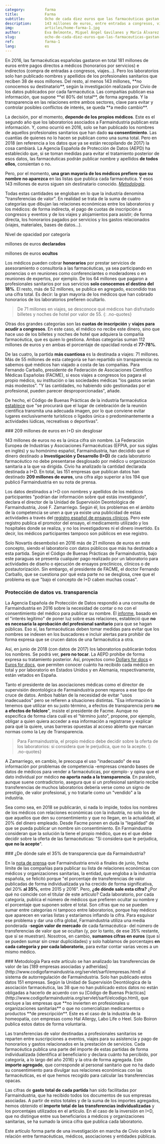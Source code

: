 ```yaml
---
category:         farma
title:            Farma
subtitle:         Ocho de cada diez euros que las farmacéuticas gastan en médicos son opacos
description:      143 millones de euros, entre entradas a congresos, viajes y honorarios, se publican sin especificar qué medico los recibe
img:              articles/home-farma-1.jpg
author:           Eva Belmonte, Miguel Ángel Gavilanes y María Álvarez del Vayo
slug:             ocho-de-cada-diez-euros-que-las-farmaceuticas-gastan-en-medicos-son-opacos
ref:              farma-1
lang:             es
---
```


<div class="container page-content" markdown="1">
  <div class="page-content-container" markdown="1">
En 2016, las farmacéuticas españolas gastaron en total 181 millones de euros entre pagos directos a médicos (honorarios por servicios) e indirectos (compra de entradas a congresos, viajes...). Pero los laboratorios solo han publicado nombres y apellidos de los profesionales sanitarios que reciben 38 de esos millones. Del resto, al menos 143 millones, **no conocemos su destinatario**, según la investigación realizada por Civio de los datos publicados por cada farmacéutica. Las compañías publican esa información, que supone **el 80% del total**, de forma agregada. Y la transparencia en las relaciones entre ambos sectores, clave para evitar y controlar posibles conflictos de interés, se queda **a medio cambio**.

La decisión, por el momento, **depende de los propios médicos**. Este es el segundo año que los laboratorios asociados a Farmaindustria publican esta información. Y, como ocurrió en 2016, solo se han publicado los nombres de aquellos profesionales sanitarios que han dado **su consentimiento**. Las cuantías de quienes no lo hacen se publican como una suma total. Pero en 2018 (en referencia a los datos que ya se están recopilando de 2017) la cosa cambiará. La Agencia Española de Protección de Datos (AEPD) ha establecido que, si se toman medidas para evitar el tratamiento posterior de esos datos, las farmacéuticas podrán publicar nombre y apellidos **de todos ellos**, consientan o no. 

Pero, por el momento, **una gran mayoría de los médicos prefiere que su nombre no aparezca** en las listas que publica cada farmacéutica. Y esos 143 millones de euros siguen sin destinatario conocido. *[Metodología](/farma/ocho-de-cada-diez-euros-que-las-farmaceuticas-gastan-en-medicos-son-opacos/#metodologia)*.

Todas estas cantidades se engloban en lo que la industria denomina "transferencias de valor". En realidad se trata de la suma de cuatro categorías que dibujan las relaciones económicas entre los laboratorios y los médicos: de forma indirecta, el pago de cuotas de inscripción a congresos y eventos y de los viajes y alojamientos para asistir; de forma directa, los honorarios pagados por servicios y los gastos relacionados (viajes, materiales, bases de datos...). 

<div class="graph-container">
  <p class="graph-container-caption">Nivel de opacidad por categoría</p>
  <div id="pharma-categories-amounts" class="iceberg-graph">
    <div class="tooltip top" role="tooltip">
      <div class="tooltip-arrow"></div>
      <div class="tooltip-inner">
        <p class="title"></p>
        <div class="description">
          <p class="declared-cont"><span class="declared"></span> millones de euros <strong>declarados</strong></p>
          <p class="hidden-cont"><span class="hidden"></span> millones de euros <strong>ocultos</strong></p>
        </div>
      </div>
    </div>
  </div>
</div>

Los médicos pueden cobrar **honorarios** por prestar servicios de asesoramiento o consultoría a las farmacéuticas, ya sea participando en ponencias o en reuniones como conferenciantes o moderadores o en reuniones de expertos, por ejemplo. De los 64 millones que pagaron a profesionales sanitarios por sus servicios **solo conocemos el destino del 18%**. El resto, más de 52 millones, se publica en agregado, escondido tras una cifra total. Es decir: la gran mayoría de los médicos que han cobrado honorarios de los laboratorios prefieren ocultarlo. 

> De 71 millones en viajes, se desconoce qué médicos han disfrutado billetes y noches de hotel por valor de 55.
{: .no-quotes}

Otras dos grandes categorías son las **cuotas de inscripción** y **viajes para acudir a congresos**. En este caso, el médico no recibe este dinero, sino que hace uso de los billetes y noches de hotel que adquiera la compañía farmacéutica, que es quien lo gestiona. Ambas categorías suman 112 millones de euros y en ambas el porcentaje de opacidad ronda el **77-78%**. 

De las cuatro, la partida **más cuantiosa** es la destinada a viajes: 71 millones. Más de 55 millones de esta categoría se han repartido sin transparencia: no sabemos qué médicos han viajado a costa de las compañías. Para Fernando Carballo, presidente de Federación de Asociaciones Científico Médicas Españolas (FACME), si esos viajes a congresos los pagara el propio médico, su institución o las sociedades médicas "los gastos serían más modestos". "Y las cantidades, no habiendo sido gestionadas por el profesional, pueden parecer desproporcionadas", añade. 

De hecho, el Código de Buenas Prácticas de la industria farmacéutica [establece](http://www.codigofarmaindustria.org/servlet/sarfi/codigo/codigo.html?idPag=15) que "se procurará que el lugar de celebración de la reunión científica transmita una adecuada imagen, por lo que conviene evitar lugares exclusivamente turísticos o ligados única o predominantemente a actividades lúdicas, recreativas o deportivas".

<div class="panel" markdown="1">
### 209 millones de euros en I+D sin desglosar

143 millones de euros no es la única cifra sin nombre. La Federación Europea de Industrias y Asociaciones Farmacéuticas (EFPIA, por sus siglas en inglés) y su homónimo español, Farmaindustria, han decidido que el dinero destinado a **Investigación y Desarrollo (I+D)** de cada laboratorio farmacéutico no debe presentarse desglosado por médico u organización sanitaria a la que va dirigida. Civio ha analizado la cantidad declarada destinada a I+D. En total, las 151 empresas que publican datos han destinado **209 millones de euros**, una cifra algo superior a los 194 que publicó Farmaindustria en su nota de prensa.

Los datos destinados a I+D con nombres y apellidos de los médicos participantes "podrían dar información sobre qué estás investigando", declara el director de la Unidad de Supervisión Deontológica de Farmaindustria, José F. Zamarriego. Según él, los problemas en el ámbito de la competencia se unen a que ya existe una publicidad de estas actividades a través del [registro español de ensayos clínicos](https://reec.aemps.es/reec/public/web.html). Pero este registro publica el promotor del ensayo, el medicamento utilizado y los hospitales donde se realiza, y no los investigadores ni el dinero invertido. Es decir, los médicos participantes tampoco son públicos en ese registro.

Solo Novartis desembolsó en 2016 más de 21 millones de euros en este concepto, siendo el laboratorio con datos públicos que más ha destinado a esta partida. Según el Código de Buenas Prácticas de Farmaindustria, bajo este paraguas se presenta cualquier pago realizado por un laboratorio para actividades de diseño o ejecución de ensayos preclínicos, clínicos o de postautorización. Sin embargo, el presidente de FACME, el doctor Fernando Carballo, que se cuestiona por qué esta parte no se desglosa, cree que el problema es que "bajo el concepto de I+D caben muchas cosas".
</div>

### Protección de datos vs. transparencia
La Agencia Española de Protección de Datos respondió a una consulta de Farmaindustria en 2016 sobre la necesidad de contar o no con el consentimiento del médico para publicar su nombre. El [informe](https://www.documentcloud.org/documents/3891690-2016-0172-Publicaci-Oo-N-Individualizada-De.html), basado en el "interés legítimo" de poner luz sobre esas relaciones, estableció que **no es necesaria la aprobación del profesional sanitario** para que se hagan públicas. Eso sí, las farmacéuticas deben tomar medidas para evitar que los nombres se indexen en los buscadores e incluir alertas para prohibir de forma expresa que se crucen datos de una farmacéutica a otra. 

Así, en junio de 2018 (con datos de 2017) los laboratorios publicarán todos los nombres. Se podrá ver, **pero no tocar**. La AEPD prohíbe de forma expresa su tratamiento posterior. Así, proyectos como [Dollars for docs](https://projects.propublica.org/docdollars/) o [Euros for docs](https://correctiv.org/en/investigations/euros-doctors/), que permiten conocer cuánto ha recibido cada médico en total y por laboratorio en Estados Unidos y en Alemania, respectivamente, están vetados en España.

Tanto el presidente de las asociaciones médicas como el director de supervisión deontológica de Farmaindustria ponen reparos a ese tipo de cruce de datos. Ambos hablan de la necesidad de evitar "usos inadecuados" pero se refieren a situaciones distintas. "Esa información la tenemos que utilizar en su justo término, a efectos de transparencia pero **no a efectos de folclore**", insiste el presidente de Facme. Aunque no especifica de forma clara cuál es el "término justo", propone, por ejemplo, obligar a quien quiera acceder a esa información a registrarse y explicar para qué la quiere, unas barreras opuestas al acceso abierto que marcan normas como la Ley de Transparencia.

> Para Farmaindustria, el propio médico debe decidir sobre la oferta de los laboratorios: si considera que le perjudica, que no la acepte.
{: .no-quotes}

A Zamarriego, en cambio, le preocupa el uso "inadecuado" de esa información por problemas de competencia -empresas creando bases de datos de médicos para vender a farmacéuticas, por ejemplo- y opina que el dato individual por médico **no aporta nada a la transparencia**. En paralelo, aunque suene contradictorio, asegura que si un profesional sanitario recibe transferencias de muchos laboratorios debería verse como un signo de prestigio, de valor profesional, y no tratarle como un "vendido" a la industria.

Sea como sea, en 2018 se publicarán, si nada lo impide, todos los nombres de los médicos con relaciones económicas con la industria, no solo los de que aquellos que den su consentimiento y que no llegan, en la actualidad, al 20% del dinero empleado. Desde Facme ponen en duda la "legalidad" de que se pueda publicar un nombre sin consentimiento. En Farmaindustria consideran que la solución la tiene el propio médico, que es el que debe decidir sobre la oferta de las farmacéuticas: "Si considera que le perjudica, **que no la acepte**".

<div class="panel" markdown="1">
### ¿De dónde sale el 35% de transparencia que da Farmaindustria?

En la [nota de prensa](http://www.farmaindustria.es/web/prensa/notas-de-prensa/2017/06/29/id-formacion-siguen-siendo-las-bases-la-colaboracion-la-industria-farmaceutica-los-profesionales-sanitarios/) que Farmaindustria envió a finales de junio, fecha límite de las compañías para publicar su lista de relaciones económicas con médicos y organizaciones sanitarias, la entidad, que engloba a la industria española, se felicitó porque "el porcentaje de transferencias de valor publicadas de forma individualizada ya ha crecido de forma significativa, del 20% **al 35%**, entre 2015 y 2016". Pero, **¿de dónde sale esta cifra?** ¿Por qué no coincide con el titular de este artículo? Cada laboratorio, por cada categoría, publica el número de médicos que prefieren ocultar su nombre y el porcentaje que suponen sobre el total. Son cifras que no se pueden sumar entre categorías ni tampoco entre laboratorios, porque hay médicos que aparecen en varias listas y estaríamos inflando la cifra. Para esquivar ese problema y dar una cifra global, Farmaindustria utiliza una media ponderada -**según valor de mercado** de cada farmacéutica- del número de transferencias de valor que se ocultan (y, por lo tanto, de ese 35% restante, que sí se muestran). Nosotros, en cambio, **sumamos cifras en euros** (que sí se pueden sumar sin crear duplicidades) y solo hablamos de porcentajes **en cada categoría y por cada laboratorio**, para evitar contar varias veces a un mismo médico.   
</div>

<div id="metodologia" class="panel" markdown="1">
### Metodología
Para este artículo se han analizado las transferencias de valor de las [189 empresas asociadas y adheridas](http://www.codigofarmaindustria.org/servlet/sarfi/empresas.html) al sistema de autorregulación de Farmaindustria. Solo han publicado estos datos 151 empresas. Según la Unidad de Supervisión Deontólogica de la asociación farmacéutica, las 38 que no han publicado estos datos no están obligadas a hacerlo de acuerdo con su [Código de Buenas Prácticas](http://www.codigofarmaindustria.org/servlet/sarfi/elcodigo.html), que excluye a las empresas que **no invierten en profesionales u organizaciones sanitarias** o que no comercializan medicamentos o productos **de prescripción**. Este es el caso de la industria de la homeopatía, con empresas como Hal Allergy, Labo Life o Heel. Solo Boiron publica estos datos de forma voluntaria.

Las transferencias de valor destinadas a profesionales sanitarios se reparten entre suscripciones a eventos, viajes para su asistencia y pago de honorarios y gastos relacionados en la prestación de servicios. Cada farmacéutica publica una parte del importe de estas partidas de forma individualizada (identifica al beneficiario y declara cuánto ha percibido, por categoría, a lo largo del año 2016) y la otra de forma agregada. Este **importe agregado**, que corresponde al personal sanitario que no ha dado su consentimiento para divulgar sus relaciones económicas con las farmacéuticas, es el que hemos recogido para calcular las transferencias opacas.

Las cifras de **gasto total de cada partida** han sido facilitadas por Farmaindustria, que ha recibido todos los documentos de sus empresas asociadas. A partir de estos totales y de la suma de los importes agregados, hemos obtenido el **importe total de las transferencias individualizadas** y los porcentajes utilizados en el artículo. En el caso de la inversión en I+D, que no distingue entre sus beneficiarios a médicos y organizaciones sanitarias, se ha sumado la única cifra que publica cada laboratorio.
</div>

<p class="credits" markdown="1">Este artículo forma parte de una investigación en marcha de Civio sobre la relación entre farmacéuticas, médicos, asociaciones y entidades públicas.</p>

</div>
</div>
